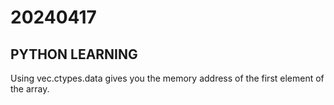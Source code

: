 
# 20240417

## PYTHON LEARNING
Using vec.ctypes.data gives you the memory address of the first element of the array.